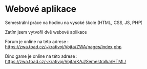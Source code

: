# Webové aplikace
Semestrální práce na hodinu na vysoké škole (HTML, CSS, JS, PHP)

Zatím jsem vytvořil dvě webové aplikace

Fórum je online na této adrese :
https://zwa.toad.cz/~krativoj/Vojta/ZWA/pages/index.php

Dino game je online na této adrese :
https://zwa.toad.cz/~krativoj/Vojta/KAJ/Semestralka/HTML/
